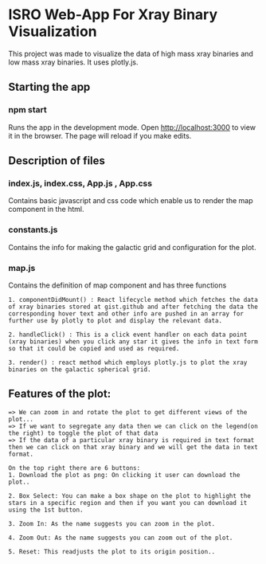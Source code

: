 # ISRO Web-App For Xray Binary Visualization

This project was made to visualize the data of high mass xray binaries and low mass xray binaries. It uses plotly.js.

<!-- The project is hosted at [https://isro-web-visualization.herokuapp.com/](https://isro-web-visualization.herokuapp.com/) -->

## Starting the app

### npm start

Runs the app in the development mode.
Open [http://localhost:3000](http://localhost:3000) to view it in the browser.
The page will reload if you make edits.

## Description of files

### index.js, index.css, App.js , App.css

Contains basic javascript and css code which enable us to render the map component in the html.

### constants.js

Contains the info for making the galactic grid and configuration for the plot.

### map.js

Contains the definition of map component and has three functions

    1. componentDidMount() : React lifecycle method which fetches the data of xray binaries stored at gist.github and after fetching the data the corresponding hover text and other info are pushed in an array for further use by plotly to plot and display the relevant data.

    2. handleClick() : This is a click event handler on each data point (xray binaries) when you click any star it gives the info in text form so that it could be copied and used as required.

    3. render() : react method which employs plotly.js to plot the xray binaries on the galactic spherical grid.

## Features of the plot:

    => We can zoom in and rotate the plot to get different views of the plot...
    => If we want to segregate any data then we can click on the legend(on the right) to toggle the plot of that data
    => If the data of a particular xray binary is required in text format then we can click on that xray binary and we will get the data in text format.

    On the top right there are 6 buttons:
    1. Download the plot as png: On clicking it user can download the plot..

    2. Box Select: You can make a box shape on the plot to highlight the stars in a specific region and then if you want you can download it using the 1st button.

    3. Zoom In: As the name suggests you can zoom in the plot.

    4. Zoom Out: As the name suggests you can zoom out of the plot.

    5. Reset: This readjusts the plot to its origin position..
